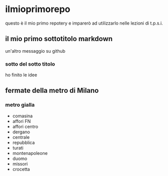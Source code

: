 # ilmioprimorepo
questo è il mio primo repotery e imparerò ad utilizzarlo nelle lezioni di t.p.s.i.
## il mio primo sottotitolo markdown
un'altro messaggio su github
### sotto del sotto titolo
ho finito le idee
## fermate della metro di Milano
### metro gialla
- comasina
- affori FN
- affori centro
- dergano
- centrale
- repubblica
- turati
- montenapoleone
- duomo
- missori
- crocetta